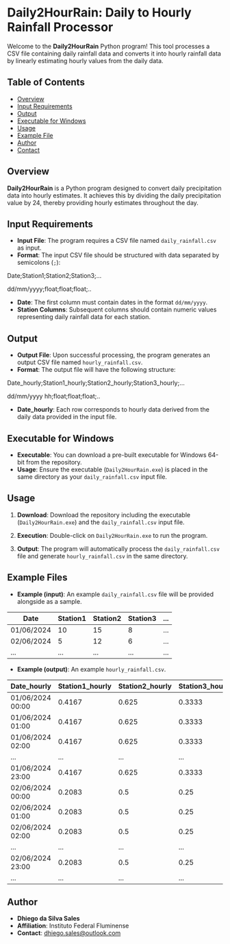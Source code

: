 # Daily2HourRain: Daily to Hourly Rainfall Processor

Welcome to the **Daily2HourRain** Python program! This tool processes a CSV file containing daily rainfall data and converts it into hourly rainfall data by linearly estimating hourly values from the daily data.

## Table of Contents

- [Overview](#overview)
- [Input Requirements](#input-requirements)
- [Output](#output)
- [Executable for Windows](#executable-for-windows)
- [Usage](#usage)
- [Example File](#example-file)
- [Author](#author)
- [Contact](#contact)

## Overview

**Daily2HourRain** is a Python program designed to convert daily precipitation data into hourly estimates. It achieves this by dividing the daily precipitation value by 24, thereby providing hourly estimates throughout the day.

## Input Requirements

- **Input File**: The program requires a CSV file named `daily_rainfall.csv` as input.
- **Format**: The input CSV file should be structured with data separated by semicolons (`;`):

Date;Station1;Station2;Station3;...

dd/mm/yyyy;float;float;float;..


- **Date**: The first column must contain dates in the format `dd/mm/yyyy`.
- **Station Columns**: Subsequent columns should contain numeric values representing daily rainfall data for each station.

## Output

- **Output File**: Upon successful processing, the program generates an output CSV file named `hourly_rainfall.csv`.
- **Format**: The output file will have the following structure:

Date_hourly;Station1_hourly;Station2_hourly;Station3_hourly;...

dd/mm/yyyy hh;float;float;float;..


- **Date_hourly**: Each row corresponds to hourly data derived from the daily data provided in the input file.

## Executable for Windows

- **Executable**: You can download a pre-built executable for Windows 64-bit from the repository.
- **Usage**: Ensure the executable (`Daily2HourRain.exe`) is placed in the same directory as your `daily_rainfall.csv` input file.

## Usage

1. **Download**: Download the repository including the executable (`Daily2HourRain.exe`) and the `daily_rainfall.csv` input file.

2. **Execution**: Double-click on `Daily2HourRain.exe` to run the program.

3. **Output**: The program will automatically process the `daily_rainfall.csv` file and generate `hourly_rainfall.csv` in the same directory.

## Example Files

- **Example (input)**: An example `daily_rainfall.csv` file will be provided alongside as a sample.

|Date        | Station1 | Station2 | Station3 | ... |
|-------------|----------|----------|----------|----|
| 01/06/2024  | 10       | 15       | 8        |... |
| 02/06/2024  | 5        | 12       | 6        |... |
| ...         | ...      | ...      | ...      |... |

- **Example (output)**: An example `hourly_rainfall.csv`.

| Date_hourly      | Station1_hourly | Station2_hourly | Station3_hourly |
|------------------|-----------------|-----------------|-----------------|
| 01/06/2024 00:00 | 0.4167          | 0.625           | 0.3333          |
| 01/06/2024 01:00 | 0.4167          | 0.625           | 0.3333          |
| 01/06/2024 02:00 | 0.4167          | 0.625           | 0.3333          |
| ...              | ...             | ...             | ...             |
| 01/06/2024 23:00 | 0.4167          | 0.625           | 0.3333          |
| 02/06/2024 00:00 | 0.2083          | 0.5             | 0.25            |
| 02/06/2024 01:00 | 0.2083          | 0.5             | 0.25            |
| 02/06/2024 02:00 | 0.2083          | 0.5             | 0.25            |
| ...              | ...             | ...             | ...             |
| 02/06/2024 23:00 | 0.2083          | 0.5             | 0.25            |
| ...              | ...             | ...             | ...             |

## Author

- **Dhiego da Silva Sales**
- **Affiliation**: Instituto Federal Fluminense
- **Contact**: dhiego.sales@outlook.com


